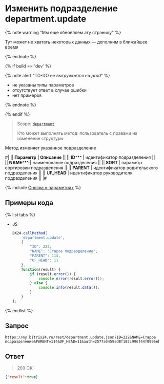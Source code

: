 # Изменить подразделение department.update

{% note warning "Мы еще обновляем эту страницу" %}

Тут может не хватать некоторых данных — дополним в ближайшее время

{% endnote %}

{% if build == 'dev' %}

{% note alert "TO-DO _не выгружается на prod_" %}

- не указаны типы параметров
- отсутствует ответ в случае ошибки
- нет примеров
  
{% endnote %}

{% endif %}

> Scope: [`department`](../scopes/permissions.md)
>
> Кто может выполнять метод: пользователь с правами на изменение структуры

Метод изменяет указанное подразделение

#|
|| **Параметр** | **Описание** ||
|| **ID^*^** | идентификатор подразделения ||
|| **NAME^*^** | наименование подразделения ||
|| **SORT** | параметр сортировки подразделения ||
|| **PARENT** | идентификатор родительского подразделения ||
|| **UF_HEAD** | идентификатор руководителя подразделения ||
|#

{% include [Сноска о параметрах](../../_includes/required.md) %}

## Примеры кода

{% list tabs %}

- JS

    ```js
    BX24.callMethod(
        'department.update',
        {
            "ID": 222,
            "NAME": "Старое подразделение",
            "PARENT": 114,
            "UF_HEAD": 11
        },
        function(result) {
            if (result.error()) {
                console.error(result.error());
            } else {
                console.info(result.data());
            }
        }
    );
    ```

{% endlist %}

## Запрос

```
https://my.bitrix24.ru/rest/department.update.json?ID=222&NAME=Старое подразделение&PARENT=114&UF_HEAD=11&auth=2577a0459ed8f183c996f44f0995ebe5
```

## Ответ

> 200 OK

```json
{"result":true}
```